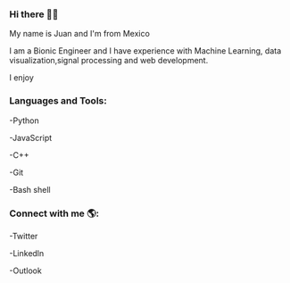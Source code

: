 ### Hi there 👋🏼
My name is Juan and I'm from Mexico 

I am a Bionic Engineer and I have experience with Machine Learning, data visualization,signal processing and web development.

I enjoy 

### Languages and Tools:

-Python

-JavaScript

-C++

-Git

-Bash shell


### Connect with me 🌎:

-Twitter

-Linkedln

-Outlook
